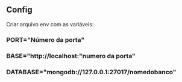 ## Config

Criar arquivo env com as variáveis:

### PORT="Número da porta"
### BASE="http://localhost:"numero da porta"
### DATABASE="mongodb://127.0.0.1:27017/nomedobanco"